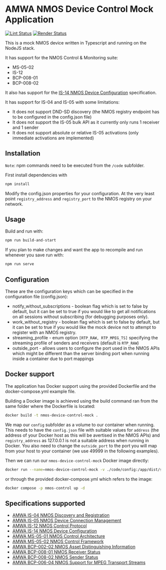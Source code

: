 # AMWA NMOS Device Control Mock Application

[![Lint Status](https://github.com/AMWA-TV/nmos-device-control-mock/workflows/Lint/badge.svg)](https://github.com/AMWA-TV/nmos-device-control-mock/actions?query=workflow%3ALint)
[![Render Status](https://github.com/AMWA-TV/nmos-device-control-mock/workflows/Render/badge.svg)](https://github.com/AMWA-TV/nmos-device-control-mock/actions?query=workflow%3ARender)

<!-- INTRO-START -->

This is a mock NMOS device written in Typescript and running on the NodeJS stack.

It has support for the NMOS Control & Monitoring suite:

* MS-05-02
* IS-12
* BCP-008-01
* BCP-008-02

It also has support for the [IS-14 NMOS Device Configuration](https://specs.amwa.tv/is-14/) specification.

It has support for IS-04 and IS-05 with some limitations:

* It does not support DND-SD discovery (the NMOS registry endpoint has to be configured in the config.json file)
* It does not support the IS-05 bulk API as it currently only runs 1 receiver and 1 sender
* It does not support absolute or relative IS-05 activations (only immediate activations are implemented)

## Installation

`Note`: npm commands need to be executed from the `/code` subfolder.

First install dependencies with

```bash
npm install
```

Modify the config.json properties for your configuration.
At the very least point `registry_address` and `registry_port` to the NMOS registry on your network.

## Usage

Build and run with:

```bash
npm run build-and-start
```

If you plan to make changes and want the app to recompile and run whenever you save run with:

```bash
npm run serve
```

## Configuration

These are the configuration keys which can be specified in the configuration file (config.json):

* notify_without_subscriptions - boolean flag which is set to false by default, but it can be set to true if you would like to get all notifications on all sessions without subscribing (for debugging purposes only).
* work_without_registry - boolean flag which is set to false by default, but it can be set to true if you would like the mock device not to attempt to register with an NMOS registry.
* streaming_profile - enum option `[RTP_RAW, RTP_MPEG_TS]` specifying the streaming profile of senders and receivers (default is `RTP_RAW`)
* outside_port - allows users to configure the port used in the NMOS APIs which might be different than the server binding port when running inside a container due to port mappings

## Docker support

The application has Docker support using the provided Dockerfile and the docker-compose.yml example file.

Building a Docker image is achieved using the build command ran from the same folder where the Dockerfile is located:

```bash
docker build -t nmos-device-control-mock .
```

We map our `config` subfolder as a volume to our container when running. This needs to have the `config.json` file with suitable values for `address` (the address of your Docker host as this will be avertised in the NMOS APIs) and `registry_address` as 127.0.0.1 is not a suitable address when running in Docker. You also need to change the `outside_port` to the port you will map from your host to your container (we use 49999 in the following examples).

Then we can run our `nmos-device-control-mock` Docker image directly:

```bash
docker run --name=nmos-device-control-mock -v ./code/config:/app/dist/server/config -p 49999:8080 nmos-device-control-mock
```

or through the provided docker-compose.yml which refers to the image:

```bash
docker compose -p nmos-control up -d
```

## Specifications supported

* [AMWA IS-04 NMOS Discovery and Registration](https://specs.amwa.tv/is-04)
* [AMWA IS-05 NMOS Device Connection Management](https://specs.amwa.tv/is-05)
* [AMWA IS-12 NMOS Control Protocol](https://specs.amwa.tv/is-12)
* [AMWA IS-14 NMOS Device Configuration](https://specs.amwa.tv/is-14/)
* [AMWA MS-05-01 NMOS Control Architecture](https://specs.amwa.tv/ms-05-01)
* [AMWA MS-05-02 NMOS Control Framework](https://specs.amwa.tv/ms-05-02)
* [AMWA BCP-002-02 NMOS Asset Distinguishing Information](https://specs.amwa.tv/bcp-002-02)
* [AMWA BCP-008-01 NMOS Receiver Status](https://specs.amwa.tv/bcp-008-01/)
* [AMWA BCP-008-02 NMOS Sender Status](https://specs.amwa.tv/bcp-008-02/)
* [AMWA BCP-006-04 NMOS Support for MPEG Transport Streams](https://specs.amwa.tv/bcp-006-04/)

<!-- INTRO-END -->
